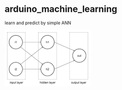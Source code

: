 # arduino_machine_learning
learn and predict by simple ANN

![Neuron](https://github.com/mobifu1/arduino_machine_learning/blob/master/neuron_network.png "Neuron")
